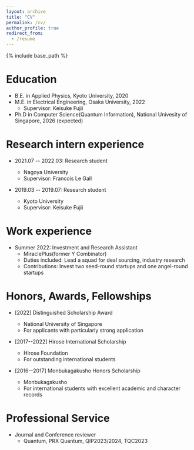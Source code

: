 ```yaml
---
layout: archive
title: "CV"
permalink: /cv/
author_profile: true
redirect_from:
  - /resume
---
```


{% include base_path %}

Education
======
* B.E. in Applied Physics, Kyoto University, 2020
* M.E. in Electrical Engineering, Osaka University, 2022
  * Supervisor: Keisuke Fujii
* Ph.D in Computer Science(Quantum Information), National Univesity of Singapore, 2026 (expected)

Research intern experience
======
* 2021.07 -- 2022.03: Research student
  * Nagoya University
  * Supervisor: Francois Le Gall

* 2019.03 -- 2019.07: Research student
  * Kyoto University
  * Supervisor: Keisuke Fujii

Work experience
======
* Summer 2022: Investment and Research Assistant
  * MiraclePlus(former Y Combinator)
  * Duties included: Lead a squad for deal sourcing, industry research
  * Contributions: Invest two seed-round startups and one angel-round startups

  

Honors, Awards, Fellowships
======
* [2022] Distinguished Scholarship Award
  * National University of Singapore
  * For applicants with particularly strong application

* [2017--2022] Hirose International Scholarship
  * Hirose Foundation
  * For outstanding international students

* [2016--2017] Monbukagakusho Honors Scholarship
  * Monbukagakusho
  * For international students with excellent academic and character records


Professional Service
======
* Journal and Conference reviewer
  * Quantum, PRX Quantum, QIP2023/2024, TQC2023
